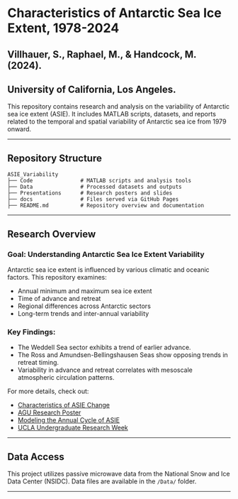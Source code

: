 # Characteristics of Antarctic Sea Ice Extent, 1978-2024
## Villhauer, S., Raphael, M., & Handcock, M. (2024). 
## University of California, Los Angeles. 

This repository contains research and analysis on the variability of Antarctic sea ice extent (ASIE). It includes MATLAB scripts, datasets, and reports related to the temporal and spatial variability of Antarctic sea ice from 1979 onward.

---

## Repository Structure

```
ASIE_Variability
├── Code               # MATLAB scripts and analysis tools
├── Data               # Processed datasets and outputs
├── Presentations      # Research posters and slides
├── docs               # Files served via GitHub Pages
├── README.md          # Repository overview and documentation
```

---

## Research Overview
### Goal: Understanding Antarctic Sea Ice Extent Variability
Antarctic sea ice extent is influenced by various climatic and oceanic factors. This repository examines:
- Annual minimum and maximum sea ice extent
- Time of advance and retreat
- Regional differences across Antarctic sectors
- Long-term trends and inter-annual variability

### Key Findings:
- The Weddell Sea sector exhibits a trend of earlier advance.  
- The Ross and Amundsen-Bellingshausen Seas show opposing trends in retreat timing.  
- Variability in advance and retreat correlates with mesoscale atmospheric circulation patterns.

For more details, check out:
- [Characteristics of ASIE Change](https://github.com/svillhauer/ASIE_Variability/blob/291d809057898438ae4cb772772a6fe5fd3608e1/Papers/Characteristics_of_ASIE_Change.pdf)
- [AGU Research Poster](https://github.com/svillhauer/ASIE_Variability/blob/9af28cd58c307a5116a6ab6b5678f65deb2726aa/Presentations/AGU_Poster.pdf)
- [Modeling the Annual Cycle of ASIE](https://github.com/svillhauer/ASIE_Variability/blob/291d809057898438ae4cb772772a6fe5fd3608e1/Papers/Modelling_the_Annual_Cycle_of_Daily_ASIE.pdf)
- [UCLA Undergraduate Research Week](https://github.com/svillhauer/ASIE_Variability/blob/291d809057898438ae4cb772772a6fe5fd3608e1/Presentations/UGRW%20Presentation.pdf)

---

## Data Access

This project utilizes passive microwave data from the National Snow and Ice Data Center (NSIDC). Data files are available in the `/Data/` folder.

---
